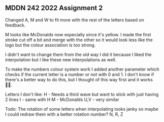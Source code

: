 ## MDDN 242 2022 Assignment 2

Changed A, M and W to fit more with the rest of the letters based on feedback.

M looks like McDonalds now especially since it's yellow. I made the first stroke cut off a bit and merge with the other so it would look less like the logo but the colour association is too strong.

I didn't want to change them from the old way I did it because I liked the interpolation but I like these new interpolations as well.

To make the numbers colour system work I added another parameter which checks if the current letter is a number or not with 0 and 1. I don't know if there's a better way to do this, but I thought of this way first and it works :man_shrugging:.

Letters I don't like:
H - Needs a third wave but want to stick with just having 2 lines
I - same with H
M - McDonalds
U,V - very similar

Todo:
The rotation of some letters when interpolating looks janky so maybe I could redraw them with a better rotation number?
N, R, Z
